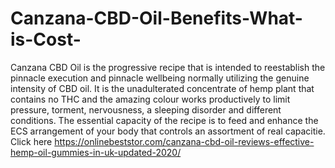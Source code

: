 # Canzana-CBD-Oil-Benefits-What-is-Cost-
Canzana CBD Oil is the progressive recipe that is intended to reestablish the pinnacle execution and pinnacle wellbeing normally utilizing the genuine intensity of CBD oil. It is the unadulterated concentrate of hemp plant that contains no THC and the amazing colour works productively to limit pressure, torment, nervousness, a sleeping disorder and different conditions. The essential capacity of the recipe is to feed and enhance the ECS arrangement of your body that controls an assortment of real capacitie. Click here https://onlinebeststor.com/canzana-cbd-oil-reviews-effective-hemp-oil-gummies-in-uk-updated-2020/
